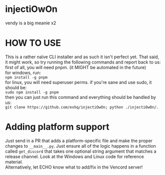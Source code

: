 # injectiOwOn  
vendy is a big meanie x2

# HOW TO USE
This is a rather naïve CLI installer and as such it isn't perfect yet.
That said, it might work, so try running the following commands and report back to us:  
first of all, you will need pnpm. (it MIGHT be automated in the future)  
for windows, run:  
`npm install -g pnpm`  
for linux, you will need superuser perms. if you're sane and use sudo, it should be:  
`sudo npm install -g pnpm`  
then you can just run this command and everything should be handled by us:  
`git clone https://github.com/exhq/injectiOwOn; python ./injectiOwOn/.`


# Adding platform support
Just send in a PR that adds a platform-specific file and make the proper changes
to `__main__.py`. Just ensure all of the logic happens in a function called `get_discord`
that takes one optional string argument that matches a release channel.
Look at the Windows and Linux code for reference material.  
Alternatively, let ECHO know what to add/fix in the Vencord server!

